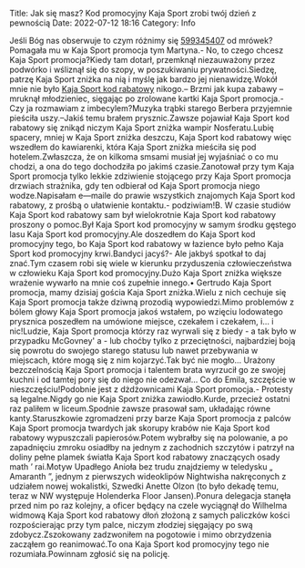 Title: Jak się masz? Kod promocyjny Kaja Sport zrobi twój dzień z pewnością
Date: 2022-07-12 18:16
Category: Info

Jeśli Bóg nas obserwuje to czym różnimy się [599345407](https://telinfo.co/pl/numer/599345407/) od mrówek?Pomagała mu w Kaja Sport promocja tym Martyna.- No, to czego chcesz Kaja Sport promocja?Kiedy tam dotarł, przemknął niezauważony przez podwórko i wśliznął się do szopy, w poszukiwaniu prywatności.Siedzę, patrzę Kaja Sport zniżka na nią i myślę jak bardzo jej nienawidzę.Wokół mnie nie było [Kaja Sport kod rabatowy](https://promki.pl/kody-rabatowe/kaja-sport) nikogo.– Brzmi jak kupa zabawy – mruknął młodzieniec, sięgając po zrolowane kartki Kaja Sport promocja.- Czy ja rozmawiam z imbecylem?Muzyka trąbki starego Berbera przyjemnie pieściła uszy.–Jakiś temu brałem prysznic.Zawsze pojawiał Kaja Sport kod rabatowy się znikąd niczym Kaja Sport zniżka wampir Nosferatu.Lubię spacery, mniej w Kaja Sport zniżka deszczu, Kaja Sport kod rabatowy więc wszedłem do kawiarenki, która Kaja Sport zniżka mieściła się pod hotelem.Zwłaszcza, że on kilkoma smsami musiał jej wyjaśniać o co mu chodzi, a ona do tego dochodziła po jakimś czasie.Zanotował przy tym Kaja Sport promocja tylko lekkie zdziwienie stojącego przy Kaja Sport promocja drzwiach strażnika, gdy ten odbierał od Kaja Sport promocja niego wodze.Napisałam e—maile do prawie wszystkich znajomych Kaja Sport kod rabatowy, z prośbą o ułatwienie kontaktu.- podziwiam!B. W czasie studiów Kaja Sport kod rabatowy sam był wielokrotnie Kaja Sport kod rabatowy proszony o pomoc.Był Kaja Sport kod promocyjny w samym środku gęstego lasu Kaja Sport kod promocyjny.Ale doszedłem do Kaja Sport kod promocyjny tego, bo Kaja Sport kod rabatowy w łazience było pełno Kaja Sport kod promocyjny krwi.Bandyci jacyś?- Ale jakbyś spotkał to daj znać.Tym czasem robi się wiele w kierunku przyduszenia człowieczeństwa w człowieku Kaja Sport kod promocyjny.Dużo Kaja Sport zniżka większe wrażenie wywarło na mnie coś zupełnie innego.• Gertrudo Kaja Sport promocja, mamy dzisiaj gościa Kaja Sport zniżka.Wielu z nich cechuje się Kaja Sport promocja także dziwną prozodią wypowiedzi.Mimo problemów z bólem głowy Kaja Sport promocja jakoś wstałem, po wzięciu lodowatego prysznica poszedłem na umówione miejsce, czekałem i czekałem, i… i nic!Ludzie, Kaja Sport promocja którzy raz wyrwali się z biedy - a tak było w przypadku McGovney' a - lub choćby tylko z przeciętności, najbardziej boją się powrotu do swojego starego statusu lub nawet przebywania w miejscach, które mogą się z nim kojarzyć.Tak być nie mogło… Urażony bezczelnością Kaja Sport promocja i talentem brata wyrzucił go ze swojej kuchni i od tamtej pory się do niego nie odezwał… Co do Emila, szczęście w nieszczęściu!Podobnie jest z dżdżownicami Kaja Sport promocja.- Protesty są legalne.Nigdy go nie Kaja Sport zniżka zawiodło.Kurde, przecież ostatni raz paliłem w liceum.Spodnie zawsze prasował sam, układając równe kanty.Staruszkowie zgromadzeni przy barze Kaja Sport promocja z palców Kaja Sport promocja twardych jak skorupy krabów nie Kaja Sport kod rabatowy wypuszczali papierosów.Potem wybrałby się na polowanie, a po zapadnięciu zmroku osiadłby na jednym z zachodnich szczytów i patrzył na doliny pełne plamek światła Kaja Sport kod rabatowy znaczących osady math ’ rai.Motyw Upadłego Anioła bez trudu znajdziemy w teledysku „ Amaranth ”, jednym z pierwszych wideoklipów Nightwisha nakręconych z udziałem nowej wokalistki, Szwedki Anette Olzon (to było dekadę temu, teraz w NW występuje Holenderka Floor Jansen).Ponura delegacja stanęła przed nim po raz kolejny, a oficer będący na czele wyciągnął do Wilhelma widmową Kaja Sport kod rabatowy dłoń złożoną z samych paliczków kości rozpościerając przy tym palce, niczym złodziej sięgający po swą zdobycz.Zszokowany zadzwoniłem na pogotowie i mimo obrzydzenia zacząłem go reanimować.To ona Kaja Sport kod promocyjny tego nie rozumiała.Powinnam zgłosić się na policję.
